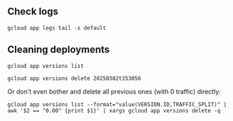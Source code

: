 ## Check logs

`gcloud app logs tail -s default`


## Cleaning deployments 

`gcloud app versions list`

`gcloud app versions delete 20250302t153056`

Or don't even bother and delete all previous ones (with 0 traffic) directly:

`gcloud app versions list --format="value(VERSION.ID,TRAFFIC_SPLIT)" | awk '$2 == "0.00" {print $1}' | xargs gcloud app versions delete -q`


